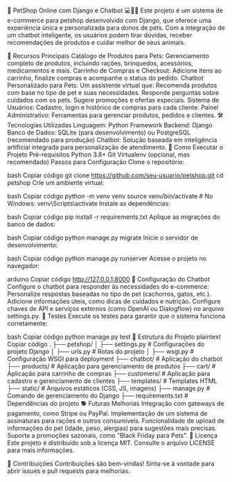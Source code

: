 🐾 PetShop Online com Django e Chatbot 💻🛒🤖
Este projeto é um sistema de e-commerce para petshop desenvolvido com Django, que oferece uma experiência única e personalizada para donos de pets. Com a integração de um chatbot inteligente, os usuários podem tirar dúvidas, receber recomendações de produtos e cuidar melhor de seus animais.

🎯 Recursos Principais
Catálogo de Produtos para Pets: Gerenciamento completo de produtos, incluindo rações, brinquedos, acessórios, medicamentos e mais.
Carrinho de Compras e Checkout: Adicione itens ao carrinho, finalize compras e acompanhe o status do pedido.
Chatbot Personalizado para Pets: Um assistente virtual que:
Recomenda produtos com base no tipo de pet e suas necessidades.
Responde perguntas sobre cuidados com os pets.
Sugere promoções e ofertas especiais.
Sistema de Usuários: Cadastro, login e histórico de compras para cada cliente.
Painel Administrativo: Ferramentas para gerenciar produtos, pedidos e clientes.
🛠️ Tecnologias Utilizadas
Linguagem: Python
Framework Backend: Django
Banco de Dados: SQLite (para desenvolvimento) ou PostgreSQL (recomendado para produção)
Chatbot: Solução baseada em inteligência artificial integrada para personalização de atendimento.
🚀 Como Executar o Projeto
Pré-requisitos
Python 3.8+
Git
Virtualenv (opcional, mas recomendado)
Passos para Configuração
Clone o repositório:

bash
Copiar código
git clone https://github.com/seu-usuario/petshop.git
cd petshop
Crie um ambiente virtual:

bash
Copiar código
python -m venv venv
source venv/bin/activate  # No Windows: venv\Scripts\activate
Instale as dependências:

bash
Copiar código
pip install -r requirements.txt
Aplique as migrações do banco de dados:

bash
Copiar código
python manage.py migrate
Inicie o servidor de desenvolvimento:

bash
Copiar código
python manage.py runserver
Acesse o projeto no navegador:

arduino
Copiar código
http://127.0.0.1:8000
🤖 Configuração do Chatbot
Configure o chatbot para responder às necessidades do e-commerce:
Personalize respostas baseadas no tipo de pet (cachorros, gatos, etc.).
Adicione informações úteis, como dicas de cuidados e nutrição.
Configure chaves de API e serviços externos (como OpenAI ou Dialogflow) no arquivo settings.py.
🧪 Testes
Execute os testes para garantir que o sistema funciona corretamente:

bash
Copiar código
python manage.py test
📂 Estrutura do Projeto
plaintext
Copiar código
.
├── petshop/
│   ├── settings.py      # Configurações do projeto Django
│   ├── urls.py          # Rotas do projeto
│   ├── wsgi.py          # Configuração WSGI para deployment
├── chatbot/             # Aplicação do chatbot
├── products/            # Aplicação para gerenciamento de produtos
├── cart/                # Aplicação para carrinho de compras
├── customers/           # Aplicação para cadastro e gerenciamento de clientes
├── templates/           # Templates HTML
├── static/              # Arquivos estáticos (CSS, JS, imagens)
├── manage.py            # Comando de gerenciamento do Django
├── requirements.txt     # Dependências do projeto
🐕 Futuras Melhorias
Integração com gateways de pagamento, como Stripe ou PayPal.
Implementação de um sistema de assinaturas para rações e outros consumíveis.
Funcionalidade de upload de informações do pet (idade, peso, alergias) para sugestões mais precisas.
Suporte a promoções sazonais, como "Black Friday para Pets".
📄 Licença
Este projeto é distribuído sob a licença MIT. Consulte o arquivo LICENSE para mais informações.

🙌 Contribuições
Contribuições são bem-vindas! Sinta-se à vontade para abrir issues e pull requests para melhorias.
